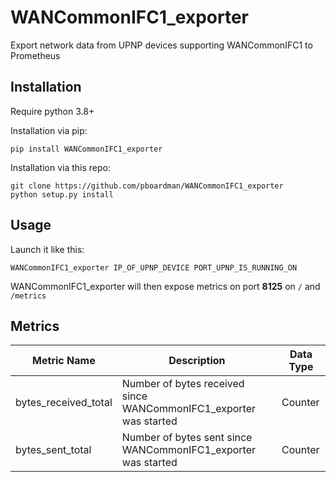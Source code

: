 # WANCommonIFC1_exporter

Export network data from UPNP devices supporting WANCommonIFC1 to Prometheus

## Installation

Require python 3.8+

Installation via pip:
```
pip install WANCommonIFC1_exporter
```

Installation via this repo:
```
git clone https://github.com/pboardman/WANCommonIFC1_exporter
python setup.py install
```

## Usage

Launch it like this:
```
WANCommonIFC1_exporter IP_OF_UPNP_DEVICE PORT_UPNP_IS_RUNNING_ON
```
WANCommonIFC1_exporter will then expose metrics on port **8125** on `/` and `/metrics`

## Metrics

| Metric Name | Description | Data Type |
|----------|-------------|------|
|bytes_received_total|Number of bytes received since WANCommonIFC1_exporter was started|Counter|
|bytes_sent_total|Number of bytes sent since WANCommonIFC1_exporter was started|Counter|